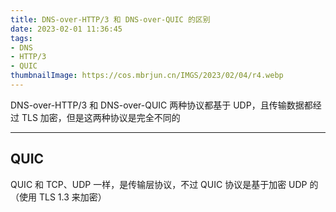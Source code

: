 ```yaml
---
title: DNS-over-HTTP/3 和 DNS-over-QUIC 的区别
date: 2023-02-01 11:36:45
tags:
- DNS
- HTTP/3
- QUIC
thumbnailImage: https://cos.mbrjun.cn/IMGS/2023/02/04/r4.webp
---
```

DNS-over-HTTP/3 和 DNS-over-QUIC 两种协议都基于 UDP，且传输数据都经过 TLS 加密，但是这两种协议是完全不同的
<!-- more -->

---

## QUIC
QUIC 和 TCP、UDP 一样，是传输层协议，不过 QUIC 协议是基于加密 UDP 的（使用 TLS 1.3 来加密）  
